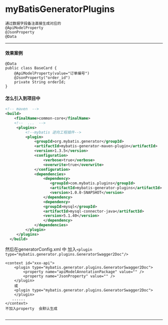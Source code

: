 # myBatisGeneratorPlugins

    通过数据字段备注直接生成对应的
    @ApiModelProperty
    @JsonProperty
    @Data

-------------------------------------------------
#### 效果案例
    
    @Data
    public class BaseCard {
        @ApiModelProperty(value="订单编号")
        @JsonProperty("order_id")
        private String orderId;
    }
    

#### 怎么引入到项目中
``` xml
<!-- maven  -->
<build>
    <finalName>common-core</finalName>
    <!--  ...  -->
     <plugins>
         <!--mybatis 逆向工程插件-->
         <plugin>
             <groupId>org.mybatis.generator</groupId>
             <artifactId>mybatis-generator-maven-plugin</artifactId>
             <version>1.3.5</version>
             <configuration>
                 <verbose>true</verbose>
                 <overwrite>true</overwrite>
             </configuration>
             <dependencies>
                 <dependency>
                    <groupId>com.mybatis.plugins</groupId>
                    <artifactId>mybatis-generator-plugins</artifactId>
                    <version>1.0.0-SNAPSHOT</version>
                 </dependency>
                 <dependency>
                 <groupId>mysql</groupId>
                 <artifactId>mysql-connector-java</artifactId>
                 <version>5.1.40</version>
                 </dependency>
             </dependencies>
         </plugin>
     </plugins>
  </build>
```
 
然后在generatorConfig.xml 中 加入`<plugin type="mybatis.generator.plugins.GeneratorSwagger2Doc"/>`

```
<context id="xxx-api">
    <plugin type="mybatis.generator.plugins.GeneratorSwagger2Doc">
        <property name="apiModelAnnotationPackage" value="" />
        <property name="JsonProperty" value="" />
    </plugin>
    或
    <plugin type="mybatis.generator.plugins.GeneratorSwagger2Doc">
    </plugin>
   ......
</context>  
不加入property  会默认生成
  
 ```
-------------------------------------
 
